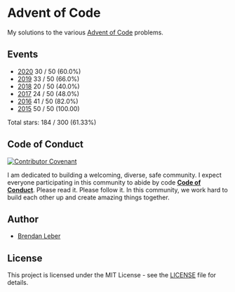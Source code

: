 # Advent of Code

My solutions to the various [Advent of Code](https://adventofcode.com/) problems.

## Events

- [2020](2020) 30 / 50 (60.0%)
- [2019](2019) 33 / 50 (66.0%)
- [2018](2018) 20 / 50 (40.0%)
- [2017](2017) 24 / 50 (48.0%)
- [2016](2016) 41 / 50 (82.0%)
- [2015](2015) 50 / 50 (100.00)

Total stars: 184 / 300 (61.33%)

## Code of Conduct

[![Contributor Covenant](https://img.shields.io/badge/Contributor%20Covenant-v1.4%20adopted-ff69b4.svg)](code-of-conduct.md) 

I am dedicated to building a welcoming, diverse, safe community.  I expect
everyone participating in this community to abide by code [**Code of
Conduct**](code-of-conduct.md).  Please read it.  Please follow it.  In this
community, we work hard to build each other up and create amazing things
together.

## Author

- [Brendan Leber](https://github.com/BrendanLeber)

## License

This project is licensed under the MIT License - see the [LICENSE](LICENSE)
file for details.
